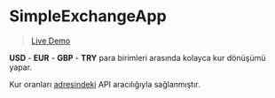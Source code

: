 # SimpleExchangeApp

> [Live Demo](https://afatihyavasi.github.io/SimpleExchangeApp/index.html)

**USD** - **EUR** - **GBP** - **TRY** para birimleri arasında kolayca kur dönüşümü yapar.

Kur oranları [adresindeki](https://exchangeratesapi.io/) API aracılığıyla sağlanmıştır.
